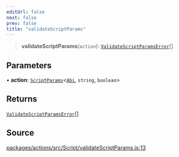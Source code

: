 ```yaml
---
editUrl: false
next: false
prev: false
title: "validateScriptParams"
---
```


> **validateScriptParams**(`action`): [`ValidateScriptParamsError`](/reference/tevm/actions/type-aliases/validatescriptparamserror/)[]

## Parameters

• **action**: [`ScriptParams`](/reference/tevm/actions/type-aliases/scriptparams/)\<[`Abi`](/reference/tevm/utils/type-aliases/abi/), `string`, `boolean`\>

## Returns

[`ValidateScriptParamsError`](/reference/tevm/actions/type-aliases/validatescriptparamserror/)[]

## Source

[packages/actions/src/Script/validateScriptParams.js:13](https://github.com/evmts/tevm-monorepo/blob/main/packages/actions/src/Script/validateScriptParams.js#L13)
